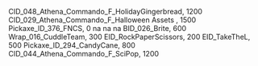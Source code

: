 CID_048_Athena_Commando_F_HolidayGingerbread, 1200
CID_029_Athena_Commando_F_Halloween
Assets , 1500
Pickaxe_ID_376_FNCS, 0
na
na
na
BID_026_Brite, 600
Wrap_016_CuddleTeam, 300
EID_RockPaperScissors, 200
EID_TakeTheL, 500
Pickaxe_ID_294_CandyCane, 800
CID_044_Athena_Commando_F_SciPop, 1200
